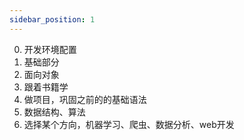```yaml
---
sidebar_position: 1
---
```


0. 开发环境配置
1. 基础部分
2. 面向对象
3. 跟着书籍学
4. 做项目，巩固之前的的基础语法
5. 数据结构、算法
6. 选择某个方向，机器学习、爬虫、数据分析、web开发